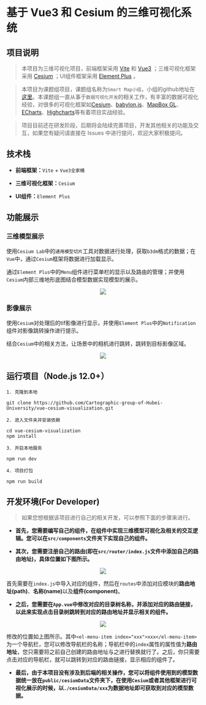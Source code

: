 # 基于 Vue3 和 Cesium 的三维可视化系统

## 项目说明

> 本项目为三维可视化项目，前端框架采用 [Vite](https://vitejs.cn/) 和 [Vue3](https://v3.cn.vuejs.org/) ；三维可视化框架采用 [Cesium](https://www.cesium.com/) ；UI组件框架采用 [Element Plus](https://element-plus.gitee.io/zh-CN/) 。

> 本项目为课题组项目，课题组名称为`Smart Map小组`，小组的github地址在[这里](https://github.com/Cartographic-group-of-Hubei-University)。本课题组一直从事于`数据可视化开发`的相关工作，有丰富的数据可视化经验，对很多的可视化框架如[Cesium](https://www.cesium.com/)、[babylon.js](https://www.babylonjs.com/)、[MapBox GL](http://www.mapbox.cn/mapbox-gl-js/api/)、[ECharts](https://echarts.apache.org/zh/index.html)、[Highcharts](https://www.highcharts.com.cn/)等有着项目实战经验。

> 项目目前还在研发阶段，后期将会陆续完善项目，开发其他相关的功能及交互，如果您有疑问请直接在 Issues 中进行提问，欢迎大家积极提问。

## 技术栈

- **前端框架：**`Vite` + `Vue3全家桶`

- **三维可视化框架：**`Cesium`

- **UI组件：**`Element Plus`

## 功能展示

### 三维模型展示

使用`Cesium Lab`中的`通用模型切片`工具对数据进行处理，获取`b3dm`格式的数据；在`Vue`中，通过`Cesium`框架将数据进行加载显示。

通过`Element Plus`中的`Menu`组件进行菜单栏的显示以及路由的管理；并使用`Cesium`内部三维地形底图结合模型数据实现模型的展示。

<div align=center><img src="https://github.com/Cartographic-group-of-Hubei-University/vue-cesium-visualization/raw/master/images/cesium1.gif"></div>

### 影像展示

使用`Cesium`对处理后的tif影像进行显示，并使用`Element Plus`中的`Notification`组件对影像跳转操作进行提示。

结合`Cesium`中的相关方法，让场景中的相机进行跳转，跳转到目标影像区域。

<div align=center><img src="https://github.com/Cartographic-group-of-Hubei-University/vue-cesium-visualization/raw/master/images/cesium2.gif"></div>

## 运行项目（Node.js 12.0+）

```
1. 克隆到本地

git clone https://github.com/Cartographic-group-of-Hubei-University/vue-cesium-visualization.git

2. 进入文件夹并安装依赖

cd vue-cesium-visualization
npm install

3. 开启本地服务

npm run dev

4. 项目打包

npm run build
```

## 开发环境(For Developer)

> 如果您想根据该项目进行自己的相关开发，可以参照下面的步骤来进行。

- **首先，您需要编写自己的组件，在组件中实现三维模型可视化及相关的交互逻辑。您可以在`src/components`文件夹下实现自己的组件。**

- **其次，您需要注册自己的路由(即在`src/router/index.js`文件中添加自己的路由地址)，具体位置如下图所示。**

<div align=center><img src="https://github.com/Cartographic-group-of-Hubei-University/vue-cesium-visualization/raw/master/images/cesium2.gif"></div>

首先需要在`index.js`中导入对应的组件，然后在`routes`中添加对应模块的<strong>路由地址(path)</strong>、<strong>名称(name)</strong>以及<strong>组件(component)</strong>。

- **之后，您需要在`App.vue`中修改对应的目录树名称，并添加对应的路由链接，以此来实现点击目录树跳转到对应的路由地址并显示相关的组件。**

<div align=center><img src="https://github.com/Cartographic-group-of-Hubei-University/vue-cesium-visualization/raw/master/images/cesium2.gif"></div>

修改的位置如上图所示。其中`<el-menu-item index="xxx">xxx</el-menu-item>`为一个导航栏，您可以修改导航栏的名称；导航栏中的`index`属性的属性值为<strong>路由地址</strong>，您只需要将之前自己创建的路由地址与之进行替换就行了。之后，你只需要点击对应的导航栏，就可以跳转到对应的路由链接，显示相应的组件了。

- **最后，由于本项目没有涉及到后端的相关操作，您可以将组件使用到的模型数据统一放在`public/cesiumData`文件夹下，在使用`Cesium`或者其他框架进行可视化展示的时候，以`./cesiumData/xxx`为数据地址即可获取到对应的模型数据。**